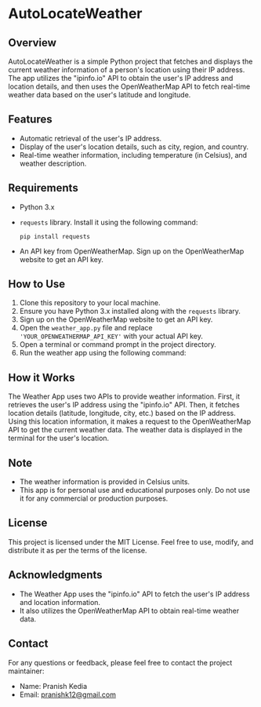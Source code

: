 # AutoLocateWeather

## Overview
AutoLocateWeather is a simple Python project that fetches and displays the current weather information of a person's location using their IP address. The app utilizes the "ipinfo.io" API to obtain the user's IP address and location details, and then uses the OpenWeatherMap API to fetch real-time weather data based on the user's latitude and longitude.

## Features
- Automatic retrieval of the user's IP address.
- Display of the user's location details, such as city, region, and country.
- Real-time weather information, including temperature (in Celsius), and weather description.

## Requirements
- Python 3.x
- `requests` library. Install it using the following command:

    ```pip install requests```
- An API key from OpenWeatherMap. Sign up on the OpenWeatherMap website to get an API key.

## How to Use
1. Clone this repository to your local machine.
2. Ensure you have Python 3.x installed along with the `requests` library.
3. Sign up on the OpenWeatherMap website to get an API key.
4. Open the `weather_app.py` file and replace `'YOUR_OPENWEATHERMAP_API_KEY'` with your actual API key.
5. Open a terminal or command prompt in the project directory.
6. Run the weather app using the following command:


## How it Works
The Weather App uses two APIs to provide weather information. First, it retrieves the user's IP address using the "ipinfo.io" API. Then, it fetches location details (latitude, longitude, city, etc.) based on the IP address. Using this location information, it makes a request to the OpenWeatherMap API to get the current weather data. The weather data is displayed in the terminal for the user's location.

## Note
- The weather information is provided in Celsius units.
- This app is for personal use and educational purposes only. Do not use it for any commercial or production purposes.

## License
This project is licensed under the MIT License. Feel free to use, modify, and distribute it as per the terms of the license.

## Acknowledgments
- The Weather App uses the "ipinfo.io" API to fetch the user's IP address and location information.
- It also utilizes the OpenWeatherMap API to obtain real-time weather data.

## Contact
For any questions or feedback, please feel free to contact the project maintainer:
- Name: Pranish Kedia
- Email: pranishk12@gmail.com
